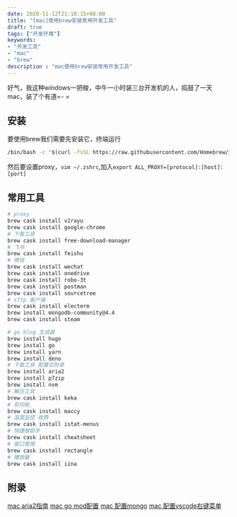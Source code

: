 ```yaml
---
date: 2020-11-12T21:18:15+08:00
title: "[mac]使用brew安装常用开发工具"
draft: true
tags: ["开发环境"]
keywords:
- "开发工具"
- "mac"
- "brew"
description : "mac使用brew安装常用开发工具"
---
```


好气，我这种windows一把梭，中午一小时装三台开发机的人，捣鼓了一天mac，装了个有道=- =

<!--more-->

## 安装
要使用brew我们需要先安装它，终端运行
```zsh
/bin/bash -c "$(curl -fsSL https://raw.githubusercontent.com/Homebrew/install/master/install.sh)"
```

然后要设置proxy，`vim ~/.zshrc`,加入`export ALL_PROXY=[protocol]:[host]:[port]`


## 常用工具
```zsh
# proxy
brew cask install v2rayu
brew cask install google-chrome
# 下载工具
brew cask install free-download-manager
# 飞书
brew cask install feishu
# 微信
brew cask install wechat
brew cask install onedrive
brew cask install robo-3t
brew cask install postman
brew cask install sourcetree
# sftp 客户端
brew cask install electerm
brew install mongodb-community@4.4
brew cask install steam

# go blog 生成器
brew install hugo
brew install go
brew install yarn
brew install deno
# 下载工具 配置见附录
brew install aria2
brew install p7zip
brew install nvm
# 解压工具
brew cask install keka
# 剪切板
brew cask install maccy
# 温度监控 收费
brew cask install istat-menus
# 快捷键助手
brew cask install cheatsheet
# 窗口管理
brew cask install rectangle
# 播放器
brew cask install iina
```

## 附录
[mac aria2指南](https://gist.github.com/maboloshi/#file-aria2-conf)
[mac go mod配置](https://www.jianshu.com/p/760c97ff644c)
[mac 配置mongo](https://docs.mongodb.com/manual/tutorial/install-mongodb-on-os-x/)
[mac 配置vscode右键菜单](https://liam.page/2020/04/22/Open-in-VSCode-on-macOS/)